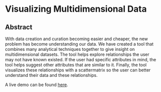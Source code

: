# Visualizing Multidimensional Data

## Abstract
With data creation and curation becoming easier and cheaper, the new problem has become understanding our data. We have created a tool that combines many analytical techniques together to give insight on multidimensional datasets. The tool helps explore relationships the user may not have known existed. If the user had specific attributes in mind, the tool helps suggest other attributes that are similar to it. Finally, the tool visualizes these relationships with a scattermatrix so the user can better understand their data and these relationships. 

A live demo can be found [here](http://NYU-CS6313-Projects.github.io/Visualizing-Multidimensional-Data/).


